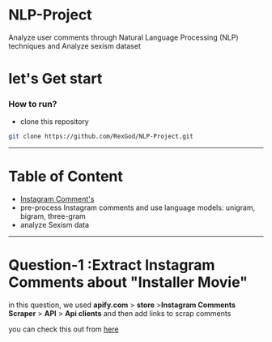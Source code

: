 # NLP-Project
Analyze user comments through Natural Language Processing (NLP) techniques and Analyze sexism dataset

# let's Get start
### How to run? 
* clone this repository
```bash
git clone https://github.com/RexGod/NLP-Project.git
```
---
# Table of Content

* [Instagram Comment's](#Question-1)
* pre-process Instagram comments and use language models:  unigram, bigram, three-gram
* analyze Sexism data

---

# Question-1 :Extract Instagram Comments about "Installer Movie" 

in this question, we used **apify.com** > **store** >**Instagram Comments Scraper** > **API** > **Api clients** and then add links to scrap comments

you can check this out from [here](https://github.com/RexGod/NLP-Project/blob/shadmehr/interstaller_comments.ipynb)
